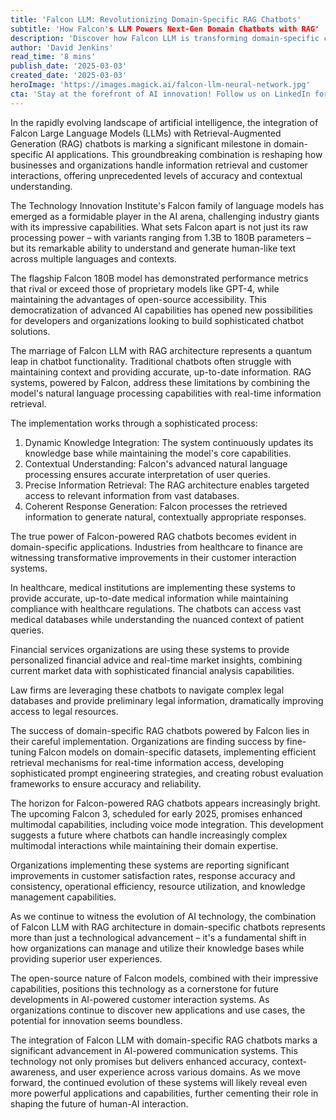 ```yaml
---
title: 'Falcon LLM: Revolutionizing Domain-Specific RAG Chatbots'
subtitle: 'How Falcon's LLM Powers Next-Gen Domain Chatbots with RAG'
description: 'Discover how Falcon LLM is transforming domain-specific chatbots through advanced RAG integration, offering unprecedented accuracy and contextual understanding across industries. From healthcare to finance, learn how this groundbreaking technology is revolutionizing customer interactions and information retrieval.'
author: 'David Jenkins'
read_time: '8 mins'
publish_date: '2025-03-03'
created_date: '2025-03-03'
heroImage: 'https://images.magick.ai/falcon-llm-neural-network.jpg'
cta: 'Stay at the forefront of AI innovation! Follow us on LinkedIn for regular updates on groundbreaking developments in LLM technology and domain-specific AI applications.'
---
```


In the rapidly evolving landscape of artificial intelligence, the integration of Falcon Large Language Models (LLMs) with Retrieval-Augmented Generation (RAG) chatbots is marking a significant milestone in domain-specific AI applications. This groundbreaking combination is reshaping how businesses and organizations handle information retrieval and customer interactions, offering unprecedented levels of accuracy and contextual understanding.

The Technology Innovation Institute's Falcon family of language models has emerged as a formidable player in the AI arena, challenging industry giants with its impressive capabilities. What sets Falcon apart is not just its raw processing power – with variants ranging from 1.3B to 180B parameters – but its remarkable ability to understand and generate human-like text across multiple languages and contexts.

The flagship Falcon 180B model has demonstrated performance metrics that rival or exceed those of proprietary models like GPT-4, while maintaining the advantages of open-source accessibility. This democratization of advanced AI capabilities has opened new possibilities for developers and organizations looking to build sophisticated chatbot solutions.

The marriage of Falcon LLM with RAG architecture represents a quantum leap in chatbot functionality. Traditional chatbots often struggle with maintaining context and providing accurate, up-to-date information. RAG systems, powered by Falcon, address these limitations by combining the model's natural language processing capabilities with real-time information retrieval.

The implementation works through a sophisticated process:

1. Dynamic Knowledge Integration: The system continuously updates its knowledge base while maintaining the model's core capabilities.
2. Contextual Understanding: Falcon's advanced natural language processing ensures accurate interpretation of user queries.
3. Precise Information Retrieval: The RAG architecture enables targeted access to relevant information from vast databases.
4. Coherent Response Generation: Falcon processes the retrieved information to generate natural, contextually appropriate responses.

The true power of Falcon-powered RAG chatbots becomes evident in domain-specific applications. Industries from healthcare to finance are witnessing transformative improvements in their customer interaction systems.

In healthcare, medical institutions are implementing these systems to provide accurate, up-to-date medical information while maintaining compliance with healthcare regulations. The chatbots can access vast medical databases while understanding the nuanced context of patient queries.

Financial services organizations are using these systems to provide personalized financial advice and real-time market insights, combining current market data with sophisticated financial analysis capabilities.

Law firms are leveraging these chatbots to navigate complex legal databases and provide preliminary legal information, dramatically improving access to legal resources.

The success of domain-specific RAG chatbots powered by Falcon lies in their careful implementation. Organizations are finding success by fine-tuning Falcon models on domain-specific datasets, implementing efficient retrieval mechanisms for real-time information access, developing sophisticated prompt engineering strategies, and creating robust evaluation frameworks to ensure accuracy and reliability.

The horizon for Falcon-powered RAG chatbots appears increasingly bright. The upcoming Falcon 3, scheduled for early 2025, promises enhanced multimodal capabilities, including voice mode integration. This development suggests a future where chatbots can handle increasingly complex multimodal interactions while maintaining their domain expertise.

Organizations implementing these systems are reporting significant improvements in customer satisfaction rates, response accuracy and consistency, operational efficiency, resource utilization, and knowledge management capabilities.

As we continue to witness the evolution of AI technology, the combination of Falcon LLM with RAG architecture in domain-specific chatbots represents more than just a technological advancement – it's a fundamental shift in how organizations can manage and utilize their knowledge bases while providing superior user experiences.

The open-source nature of Falcon models, combined with their impressive capabilities, positions this technology as a cornerstone for future developments in AI-powered customer interaction systems. As organizations continue to discover new applications and use cases, the potential for innovation seems boundless.

The integration of Falcon LLM with domain-specific RAG chatbots marks a significant advancement in AI-powered communication systems. This technology not only promises but delivers enhanced accuracy, context-awareness, and user experience across various domains. As we move forward, the continued evolution of these systems will likely reveal even more powerful applications and capabilities, further cementing their role in shaping the future of human-AI interaction.